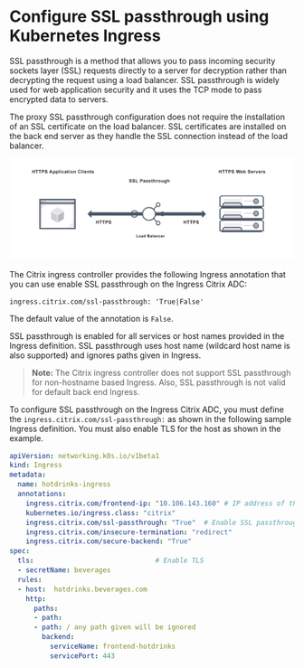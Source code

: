 # Configure SSL passthrough using Kubernetes Ingress

SSL passthrough is a method that allows you to pass incoming security sockets layer (SSL) requests directly to a server for decryption rather than decrypting the request using a load balancer. SSL passthrough is widely used for web application security and it uses the TCP mode to pass encrypted data to servers.

The proxy SSL passthrough configuration does not require the installation of an SSL certificate on the load balancer. SSL certificates are installed on the back end server as they handle the SSL connection instead of the load balancer.

![SSL Passthrough](../media/ssl-passthrough-diagram.png)

The Citrix ingress controller provides the following Ingress annotation that you can use enable SSL passthrough on the Ingress Citrix ADC:

    ingress.citrix.com/ssl-passthrough: 'True|False'

The default value of the annotation is `False`.

SSL passthrough is enabled for all services or host names provided in the Ingress definition. SSL passthrough uses host name (wildcard host name is also supported) and ignores paths given in Ingress.

> **Note:** The Citrix ingress controller does not support SSL passthrough for non-hostname based Ingress. Also, SSL passthrough is not valid for default back end Ingress.

To configure SSL passthrough on the Ingress Citrix ADC, you must define the `ingress.citrix.com/ssl-passthrough:` as shown in the following sample Ingress definition. You must also enable TLS for the host as shown in the example.

```yml
apiVersion: networking.k8s.io/v1beta1
kind: Ingress
metadata:
  name: hotdrinks-ingress
  annotations:
    ingress.citrix.com/frontend-ip: "10.106.143.160" # IP address of the Ingress Citrix ADC.
    kubernetes.io/ingress.class: "citrix"
    ingress.citrix.com/ssl-passthrough: "True"  # Enable SSL passthrough on the Ingress Citrix ADC
    ingress.citrix.com/insecure-termination: "redirect"
    ingress.citrix.com/secure-backend: "True"
spec:
  tls:                              # Enable TLS
  - secretName: beverages
  rules:
  - host:  hotdrinks.beverages.com
    http:
      paths:
      - path:
      - path: / any path given will be ignored
        backend:
          serviceName: frontend-hotdrinks
          servicePort: 443
```